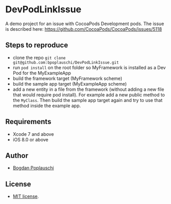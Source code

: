 DevPodLinkIssue
=========
A demo project for an issue with CocoaPods Development pods. The issue is described here: https://github.com/CocoaPods/CocoaPods/issues/5118

## Steps to reproduce

- clone the repo `git clone git@github.com:bpoplauschi/DevPodLinkIssue.git`
- run `pod install` on the root folder so MyFramework is installed as a Dev Pod for the MyExampleApp
- build the framework target (MyFramework scheme)
- build the sample app target (MyExampleApp scheme)
- add a new entity in a file from the framework (without adding a new file that would require pod install). For example add a new public method to the `MyClass`. Then build the sample app target again and try to use that method inside the example app.

## Requirements

- Xcode 7 and above
- iOS 8.0 or above

## Author
- [Bogdan Poplauschi](https://github.com/bpoplauschi)

## License
- [MIT license](LICENSE).
